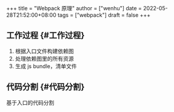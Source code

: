 +++
title = "Webpack 原理"
author = ["wenhu"]
date = 2022-05-28T21:52:00+08:00
tags = ["webpack"]
draft = false
+++

## 工作过程 {#工作过程}

1.  根据入口文件构建依赖图
2.  处理依赖图里的所有资源
3.  生成 js bundle，清单文件


## 代码分割 {#代码分割}

基于入口的代码分割
